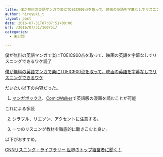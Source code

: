 ```yaml
---
title: 僕が無料の英語マンガで楽にTOEIC900点を取って、映画の英語を字幕なしでリスニングできるワケ読了
author: hiroyuki_t
layout: post
date: 2016-07-31T07:07:51+00:00
url: /2016/07/31/160751/
categories:
  - 未分類

---
```

僕が無料の英語マンガで楽にTOEIC900点を取って、映画の英語を字幕なしでリスニングできるワケ読了
  


<div data-role="amazonjs" data-asin="4594073271" data-locale="JP" data-tmpl="" data-img-size="" class="asin_4594073271_JP_ amazonjs_item">
  <div class="amazonjs_indicator">
    <span class="amazonjs_indicator_img"></span><a class="amazonjs_indicator_title" href="http://www.amazon.co.jp/%E5%83%95%E3%81%8C%E7%84%A1%E6%96%99%E3%81%AE%E8%8B%B1%E8%AA%9E%E3%83%9E%E3%83%B3%E3%82%AC%E3%81%A7%E6%A5%BD%E3%81%ABTOEIC900%E7%82%B9%E3%82%92%E5%8F%96%E3%81%A3%E3%81%A6%E3%80%81%E6%98%A0%E7%94%BB%E3%81%AE%E8%8B%B1%E8%AA%9E%E3%82%92%E5%AD%97%E5%B9%95%E3%81%AA%E3%81%97%E3%81%A7%E3%83%AA%E3%82%B9%E3%83%8B%E3%83%B3%E3%82%B0%E3%81%A7%E3%81%8D%E3%82%8B%E3%83%AF%E3%82%B1-%E4%B8%AD%E6%9D%91-%E4%B8%80%E4%B9%9F/dp/4594073271%3FSubscriptionId%3DAKIAJBFZIALNBJJP2WRQ%26tag%3Dtflare-22%26linkCode%3Dxm2%26camp%3D2025%26creative%3D165953%26creativeASIN%3D4594073271">僕が無料の英語マンガで楽にTOEIC900点を取って、映画の英語を字幕なしでリスニングできるワケ</a><span class="amazonjs_indicator_footer"></span>
  </div>
</div>

だいたい以下の内容だった。
  
1. [マンガボックス][1]、[ComicWalker][2]で英語版の漫画を読むことが可能
  
これによる多読

2. シラブル、リエゾン、アクセントに注意する。

3. 一つのリスニング教材を徹底的に聴きこむと良い。
  
以下がおすすめ。
  


<div data-role="amazonjs" data-asin="4255006350" data-locale="JP" data-tmpl="" data-img-size="" class="asin_4255006350_JP_ amazonjs_item">
  <div class="amazonjs_indicator">
    <span class="amazonjs_indicator_img"></span><a class="amazonjs_indicator_title" href="http://www.amazon.co.jp/%E7%94%9F%E5%A3%B0CD-%E9%9B%BB%E5%AD%90%E6%9B%B8%E7%B1%8D%E7%89%88%E4%BB%98%E3%81%8D-CNN%E3%83%AA%E3%82%B9%E3%83%8B%E3%83%B3%E3%82%B0%E3%83%BB%E3%83%A9%E3%82%A4%E3%83%96%E3%83%A9%E3%83%AA%E3%83%BC-%E4%B8%96%E7%95%8C%E3%81%AE%E3%83%88%E3%83%83%E3%83%97%E7%B5%8C%E5%96%B6%E8%80%85%E3%81%AB%E8%81%9E%E3%81%8F%EF%BC%81/dp/4255006350%3FSubscriptionId%3DAKIAJBFZIALNBJJP2WRQ%26tag%3Dtflare-22%26linkCode%3Dxm2%26camp%3D2025%26creative%3D165953%26creativeASIN%3D4255006350">CNNリスニング・ライブラリー 世界のトップ経営者に聞く！</a><span class="amazonjs_indicator_footer"></span>
  </div>
</div>

 [1]: https://www.mangabox.me
 [2]: http://comic-walker.com